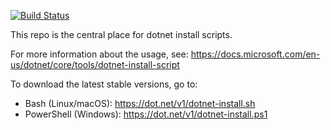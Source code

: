 [![Build Status](https://dev.azure.com/dnceng/public/_apis/build/status/dotnet.install-scripts?branchName=master)](https://dev.azure.com/dnceng/public/_build/latest?definitionId=846&branchName=master)

This repo is the central place for dotnet install scripts.

For more information about the usage, see:
https://docs.microsoft.com/en-us/dotnet/core/tools/dotnet-install-script

To download the latest stable versions, go to:
- Bash (Linux/macOS): https://dot.net/v1/dotnet-install.sh 
- PowerShell (Windows): https://dot.net/v1/dotnet-install.ps1
